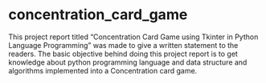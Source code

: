 # concentration_card_game
This project report titled “Concentration Card Game using Tkinter in Python Language Programming” was made to give a written statement to the readers. The basic objective behind doing this project report is to get knowledge about python programming language and data structure and algorithms implemented into a Concentration card game.
